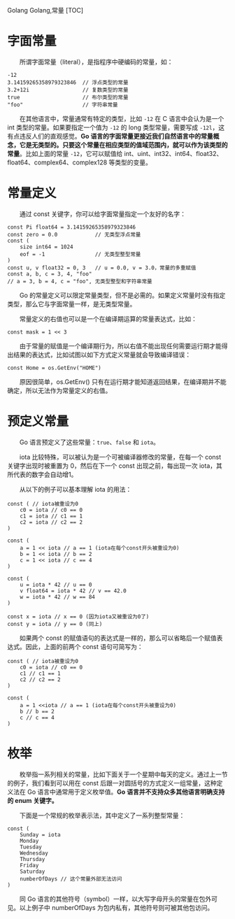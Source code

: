 Golang
Golang,常量
[TOC]

# 字面常量

&emsp;&emsp;所谓字面常量（literal），是指程序中硬编码的常量，如：

```
-12
3.14159265358979323846 	// 浮点类型的常量
3.2+12i 				// 复数类型的常量
true 					// 布尔类型的常量
"foo" 					// 字符串常量
```

&emsp;&emsp;在其他语言中，常量通常有特定的类型，比如 `-12` 在 C 语言中会认为是一个 int 类型的常量。如果要指定一个值为 `-12` 的 long 类型常量，需要写成 `-12l`，这有点违反人们的直观感觉。**Go 语言的字面常量更接近我们自然语言中的常量概念，它是无类型的。只要这个常量在相应类型的值域范围内，就可以作为该类型的常量**。比如上面的常量 `-12`，它可以赋值给 int、uint、int32、int64、float32、float64、complex64、complex128 等类型的变量。

# 常量定义

&emsp;&emsp;通过 const 关键字，你可以给字面常量指定一个友好的名字：

```
const Pi float64 = 3.14159265358979323846
const zero = 0.0 			// 无类型浮点常量
const (
	size int64 = 1024
	eof = -1                // 无类型整型常量
)
const u, v float32 = 0, 3 	// u = 0.0, v = 3.0，常量的多重赋值
const a, b, c = 3, 4, "foo"
// a = 3, b = 4, c = "foo", 无类型整型和字符串常量
```

&emsp;&emsp;Go 的常量定义可以限定常量类型，但不是必需的。如果定义常量时没有指定类型，那么它与字面常量一样，是无类型常量。

&emsp;&emsp;常量定义的右值也可以是一个在编译期运算的常量表达式，比如：

```
const mask = 1 << 3
```

&emsp;&emsp;由于常量的赋值是一个编译期行为，所以右值不能出现任何需要运行期才能得出结果的表达式，比如试图以如下方式定义常量就会导致编译错误：

```
const Home = os.GetEnv("HOME")
```

&emsp;&emsp;原因很简单，os.GetEnv() 只有在运行期才能知道返回结果，在编译期并不能确定，所以无法作为常量定义的右值。

# 预定义常量

&emsp;&emsp;Go 语言预定义了这些常量：`true`、`false` 和 `iota`。

&emsp;&emsp;iota 比较特殊，可以被认为是一个可被编译器修改的常量，在每一个 const 关键字出现时被重置为 0，然后在下一个 const 出现之前，每出现一次 iota，其所代表的数字会自动增1。

&emsp;&emsp;从以下的例子可以基本理解 iota 的用法：

```
const ( // iota被重设为0
	c0 = iota // c0 == 0
	c1 = iota // c1 == 1
	c2 = iota // c2 == 2
)

const (
	a = 1 << iota // a == 1 (iota在每个const开头被重设为0)
	b = 1 << iota // b == 2
	c = 1 << iota // c == 4
)

const (
	u = iota * 42 // u == 0
	v float64 = iota * 42 // v == 42.0
	w = iota * 42 // w == 84
)

const x = iota // x == 0 (因为iota又被重设为0了)
const y = iota // y == 0 (同上)
```

&emsp;&emsp;如果两个 const 的赋值语句的表达式是一样的，那么可以省略后一个赋值表达式。因此，上面的前两个 const 语句可简写为：

```
const ( // iota被重设为0
	c0 = iota // c0 == 0
	c1 // c1 == 1
	c2 // c2 == 2
)

const (
	a = 1 <<iota // a == 1 (iota在每个const开头被重设为0)
	b // b == 2
	c // c == 4
)
```

# 枚举

&emsp;&emsp;枚举指一系列相关的常量，比如下面关于一个星期中每天的定义。通过上一节的例子，我们看到可以用在 const 后跟一对圆括号的方式定义一组常量，这种定义法在 Go 语言中通常用于定义枚举值。**Go 语言并不支持众多其他语言明确支持的 enum 关键字。**

&emsp;&emsp;下面是一个常规的枚举表示法，其中定义了一系列整型常量：

```
const (
	Sunday = iota
	Monday
	Tuesday
	Wednesday
	Thursday
	Friday
	Saturday
	numberOfDays // 这个常量外部无法访问
)
```

&emsp;&emsp;同 Go 语言的其他符号（symbol）一样，以大写字母开头的常量在包外可见。以上例子中 numberOfDays 为包内私有，其他符号则可被其他包访问。
